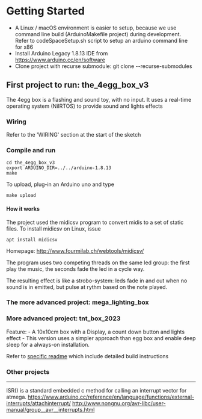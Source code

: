 # Getting Started

- A Linux / macOS environment is easier to setup, because we use command line build (ArduinoMakefile project) during development.
  Refer to codeSpaceSetup.sh script to setup an arduino command line for x86
- Install Arduino Legacy 1.8.13 IDE from https://www.arduino.cc/en/software
- Clone project with recurse submodule: git clone --recurse-submodules

## First project to run: the_4egg_box_v3

The 4egg box is a flashing and sound toy, with no input.
It uses a real-time operating system (NilRTOS) to provide sound and lights effects

### Wiring
Refer to the 'WIRING' section at the start of the sketch

### Compile and run

    cd the_4egg_box_v3
    export ARDUINO_DIR=../../arduino-1.8.13
    make

To upload, plug-in an Arduino uno and type

    make upload

#### How it works
The project used the midicsv program to convert midis to a set of static files.
To install midicsv on Linux, issue

    apt install midicsv

Homepage: http://www.fourmilab.ch/webtools/midicsv/

The program uses two competing threads on the same led group: the first play the music, the seconds fade the led in a cycle way.

The resulting effect is like a strobo-system: leds fade in and out when no sound is in emitted, but pulse at rythm based on the note played.


### The more advanced project: mega_lighting_box



### More advanced project: tnt_box_2023 

Feature:
    - A 10x10cm box with a Display, a count down button and lights effect
    - This version uses a simpler approach than egg box and enable deep sleep for a always-on installation.


Refer to [specific readme](./src/tnt_box_2023/README_tnt_box.md) which include detailed build instructions


### Other projects



---
ISR() is a standard embedded c method for calling an interrupt vector for atmega.
https://www.arduino.cc/reference/en/language/functions/external-interrupts/attachinterrupt/
http://www.nongnu.org/avr-libc/user-manual/group__avr__interrupts.html
